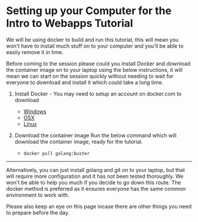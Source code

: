 # Setting up your Computer for the Intro to Webapps Tutorial

We will be using docker to build and run this tutorial, this will mean you won't have to install much stuff on to your computer and you'll be able to easily remove it in time.

Before coming to the session please could you install Docker and download the container image on to your laptop using the below instructions, it will mean we can start on the session quickly without needing to wait for everyone to download and install it which could take a long time.


1. Install Docker - You may need to setup an account on docker.com to download
	- [Windows](https://docs.docker.com/docker-for-windows/install/)
	- [OSX](https://docs.docker.com/docker-for-mac/install/)
	- [Linux](https://docs.docker.com/install/linux/docker-ce/ubuntu/)

1. Download the container image
	Run the below command which will download the container image, ready for the tutorial.
	- `docker pull golang:buster`

---

Alternatively, you can just install golang and git on to your laptop, but that will require more configuration and it has not been tested thoroughly.  We won't be able to help you much if you decide to go down this route.  The docker method is preferred as it ensures everyone has the same common environment to work with.

Please also keep an eye on this page incase there are other things you need to prepare before the day.
